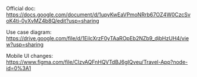 Official doc: https://docs.google.com/document/d/1upyKwEaVPmoNRrb67OZ4W0CzcSvoK4ti-0yXvMZ4b8Q/edit?usp=sharing

Use case diagram: https://drive.google.com/file/d/1EilcXrzF0yTAaROpEb2NZb9_djbHzUH4/view?usp=sharing

Mobile UI changes: https://www.figma.com/file/ClzvAQFnHQVTdBJ6gIQveu/Travel-App?node-id=0%3A1

